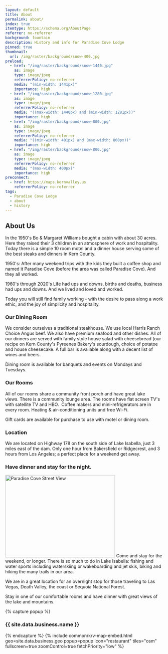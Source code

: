 ```yaml
---
layout: default
title: About
permalink: about/
index: true
itemtype: https://schema.org/AboutPage
referrer: no-referrer
background: fountain
description: History and info for Paradise Cove Lodge
pinned: true
thumbnail:
  url: /img/raster/background/snow-400.jpg
preload:
  - href: "/img/raster/background/snow-1440.jpg"
    as: image
    type: image/jpeg
    referrerPolicy: no-referrer
    media: "(min-width: 1441px)"
    importance: high
  - href: "/img/raster/background/snow-1280.jpg"
    as: image
    type: image/jpeg
    referrerPolicy: no-referrer
    media: "((max-width: 1440px) and (min-width: 1281px))"
    importance: high
  - href: "/img/raster/background/snow-800.jpg"
    as: image
    type: image/jpeg
    referrerPolicy: no-referrer
    media: "((min-width: 401px) and (max-width: 800px))"
    importance: high
  - href: "/img/raster/background/snow-800.jpg"
    as: image
    type: image/jpeg
    referrerPolicy: no-referrer
    media: "(max-width: 400px)"
    importance: high
preconnect:
  - href: https://maps.kernvalley.us
    referrerPolicy: no-referrer
tags:
  - Paradise Cove Lodge
  - about
  - history
---
```

## About Us
In the 1950's Bo & Margaret Williams bought a cabin with about 30 acres.  Here
they raised their 3 children in an atmosphere of work and hospitality.  Today
there is a simple 10 room motel and a dinner house serving  some of the best steaks
and dinners in Kern County.

1950's: After many weekend trips with the kids they built a coffee shop and named
it Paradise Cove (before the area was called Paradise Cove). And they all worked.

1960's through 2020's  Life had ups and downs, births and deaths, business had
ups and downs.  And we lived and loved and worked.


Today you will still find family working - with the desire to pass along a work
ethic, and the joy of simplicity and hospitality.

### Our Dining Room
We consider ourselves  a traditional steakhouse.  We use local Harris Ranch Choice
Angus beef. We also have premium seafood and other dishes.   All of our dinners
are served with family style house salad with cheesebread (our recipe on Kern
County's Pyreenes Bakery's sourdough, choice of potatoe and house cheesecake.
 A full bar is available along with a decent list of wines and beers.

Dining room is available for banquets and events on Mondays and Tuesdays.

### Our Rooms
All of our rooms  share a community front porch and have great lake views. There
is a community lounge area.  The rooms have flat screen TV's with satellite
TV and HBO.  Coffee makers and mini-refrigerators are in every room. Heating
& air-conditioning units and free Wi-Fi.

Gift cards are available for purchase to use with motel or dining room.

### Location
We are located on Highway 178 on the south side of Lake Isabella, just 3 miles
east of the dam.  Only one hour from Bakersfield or Ridgecrest, and 3 hours
from Los Angeles; a perfect place for a weekend get away.​

### Have dinner and stay for the night.​
<!-- markdownlint-disable -->
<div class="clearfix">
<span class="img-container">
<img class="loc-img" src="/img/raster/background/location-350.jpg" width="350" height="263" alt="Paradise Cove Street View" decoding="async" loading="lazy" crossorigin="annonymous" />
</span>
Come and stay for the weekend, or longer. There is so much to do in Lake Isabella:
fishing and water sports including waterskiing or wakeboarding and jet skis,
biking and hiking the many trails in our area.

We are in a great location for an overnight stop for those traveling
to Las Vegas, Death Valley, the coast or Sequoia National Forest.

Stay in one of our comfortable rooms and have dinner with great
views of the lake and mountains.
</div>
{% capture popup %}<h3>{{ site.data.business.name }}</h3>{% endcapture %}
{% include common/krv-map-embed.html geo=site.data.business.geo popup=popup icon="restaurant" tiles="osm" fullscreen=true zoomControl=true fetchPriority="low" %}
<!-- markdownlint-restore -->
